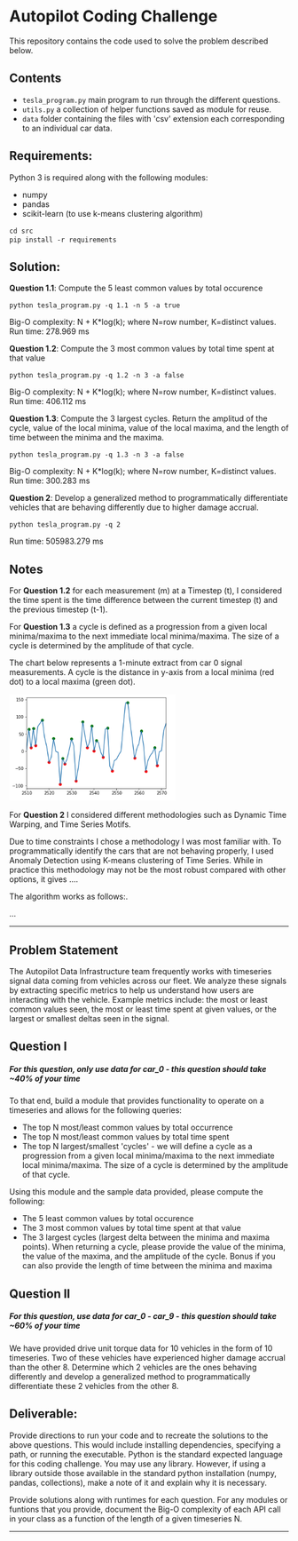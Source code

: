 # Autopilot Coding Challenge


This repository contains the code used to solve the problem described below. 

## Contents
- `tesla_program.py` main program to run through the different questions. 
- `utils.py` a collection of helper functions saved as module for reuse.
- `data` folder containing the files with 'csv' extension each corresponding to an individual car data.

## Requirements:
Python 3 is required along with the following modules:
- numpy
- pandas
- scikit-learn (to use k-means clustering algorithm)
```
cd src
pip install -r requirements
```
## Solution:
**Question 1.1**: Compute the 5 least common values by total occurence
```
python tesla_program.py -q 1.1 -n 5 -a true
```
Big-O complexity: N + K*log(k); where N=row number, K=distinct values. 
Run time: 278.969 ms

**Question 1.2**: Compute the 3 most common values by total time spent at that value
```
python tesla_program.py -q 1.2 -n 3 -a false
```

Big-O complexity: N + K*log(k); where N=row number, K=distinct values. 
Run time: 406.112 ms

**Question 1.3**: Compute the 3 largest cycles. Return the amplitud of the cycle, value of the local minima, value of the local maxima, and the length of time between the minima and the maxima.
```
python tesla_program.py -q 1.3 -n 3 -a false
```

Big-O complexity: N + K*log(k); where N=row number, K=distinct values. 
Run time: 300.283 ms

**Question 2**: Develop a generalized method to programmatically differentiate vehicles that are behaving differently due to higher damage accrual. 
```
python tesla_program.py -q 2
```

Run time: 505983.279 ms


## Notes
For **Question 1.2** for each measurement (m) at a Timestep (t), I considered  the time spent is the time difference between the current timestep (t) and the previous timestep (t-1).

For **Question 1.3** a cycle is defined as a progression from a given local minima/maxima to the next immediate local minima/maxima. The size of a cycle is determined by the amplitude of that cycle.

The chart below represents a 1-minute extract from car 0 signal measurements. A cycle is the distance in y-axis from a local minima (red dot) to a local maxima (green dot).

![alt text][image3]

For **Question 2** I considered different methodologies such as Dynamic Time Warping,  and Time Series Motifs. 

Due to time constraints I chose a methodology I was most familiar with. To programmatically identify the cars that are not behaving properly, I used Anomaly Detection using K-means clustering of Time Series. While in practice this methodology may not be the most robust compared with other options, it gives ....

The algorithm works as follows:.

... 

---

## Problem Statement
The Autopilot Data Infrastructure team frequently works with timeseries signal data coming from vehicles across our fleet. We  analyze these signals by extracting specific metrics to help us understand how users are interacting with the vehicle. Example metrics include: the most or least common values seen, the most or least time spent at given values, or the largest or smallest deltas seen in the signal.

## Question I
##### For this question, only use data for car_0 - this question should take ~40% of your time
To that end, build a module that provides functionality to operate on a timeseries and allows for the following queries: 
 - The top N most/least common values by total occurrence
 - The top N most/least common values by total time spent
 - The top N largest/smallest 'cycles' - we will define a cycle as a progression from a given local minima/maxima to the next immediate local minima/maxima. The size of a cycle is determined by the amplitude of that cycle.

 Using this module and the sample data provided, please compute the following:
 - The 5 least common values by total occurence
 - The 3 most common values by total time spent at that value
 - The 3 largest cycles (largest delta between the minima and maxima points). When returning a cycle, please provide the value of the minima, the value of the maxima, and the amplitude of the cycle. Bonus if you can also provide the length of time between the minima and maxima


## Question II
##### For this question, use data for car_0 - car_9 - this question should take ~60% of your time

We have provided drive unit torque data for 10 vehicles in the form of 10 timeseries. Two of these vehicles have experienced higher damage accrual than the other 8. Determine which 2 vehicles are the ones behaving differently and develop a generalized method to programmatically differentiate these 2 vehicles from the other 8.      

## Deliverable:
Provide directions to run your code and to recreate the solutions to the above questions. This would include installing dependencies, specifying a path, or running the executable. Python is the standard expected language for this coding challenge. You may use any library. However, if using a library outside those available in the standard python installation (numpy, pandas, collections), make a note of it and explain why it is necessary.

Provide solutions along with runtimes for each question.
For any modules or funtions that you provide, document the Big-O complexity of each API call in your class as a function of the length of a given timeseries N.

------

[//]: # (Image References)

[image0]: ./images/car_0_good.png "Car 0"
[image1]: ./images/car_3_bad.png "Car 3"
[image2]: ./images/library_of_shapes.png "Segments of Time Series"
[image3]: ./images/min_max_cycles.png "Cycles"